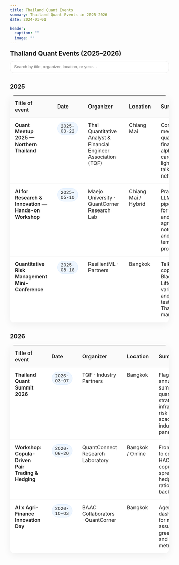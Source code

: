 ```yaml
---
title: Thailand Quant Events
summary: Thailand Quant Events in 2025–2026
date: 2024-01-01

header:
  caption: ""
  image: ""
---
```


<style>
  /* Modern table styling */
  .events-wrap { font-size: 16px; }
  .events-header { display:flex; flex-wrap:wrap; gap:12px; align-items:center; margin: 0 0 1rem 0; }
  .events-header h2 { margin: 0; font-size: 1.25rem; }
  .events-search {
    padding: 10px 12px; border: 1px solid var(--card-border-color, #e6e6e6);
    border-radius: 12px; min-width: 260px; flex: 1 1 260px;
  }
  .events-table {
    width: 100%; border-collapse: separate; border-spacing: 0; overflow:hidden;
    border-radius: 14px; box-shadow: 0 6px 24px rgba(0,0,0,.06);
    background: var(--card-bg, #fff);
  }
  .events-table thead th {
    text-align: left; font-weight: 600; letter-spacing: .2px; padding: 14px 16px;
    background: linear-gradient(0deg, rgba(0,0,0,0.02), rgba(0,0,0,0.02));
    border-bottom: 1px solid var(--card-border-color, #eee);
    position: sticky; top: 0; z-index: 1;
  }
  .events-table tbody td { padding: 14px 16px; vertical-align: top; border-bottom: 1px solid #f1f1f1; }
  .events-table tbody tr:hover { background: rgba(0,0,0,0.025); }
  .events-table .title a { text-decoration: none; font-weight: 600; }
  .events-table .badge {
    display:inline-block; padding: 4px 10px; border-radius: 999px; font-size: .85em;
    background: #eef6ff; border: 1px solid #d9ebff;
  }
  .events-year { margin: 2rem 0 1rem; }
  /* Responsive: stack some columns on narrow screens */
  @media (max-width: 800px) {
    .col-summary { display:none; }
    .events-table thead th.summary { display:none; }
  }
</style>

<div class="events-wrap">

  <div class="events-header">
    <h2>Thailand Quant Events (2025–2026)</h2>
    <input class="events-search" id="eventsSearch" type="search" placeholder="Search by title, organizer, location, or year…" />
  </div>

  <!-- 2025 -->
  <h3 class="events-year">2025</h3>
  <table class="events-table" data-year="2025">
    <thead>
      <tr>
        <th class="title">Title of event</th>
        <th>Date</th>
        <th>Organizer</th>
        <th>Location</th>
        <th class="summary">Summary</th>
        <th>Link</th>
      </tr>
    </thead>
    <tbody>
      <!-- Replace sample rows with your real events -->
      <tr>
        <td class="title"><a href="#" rel="noopener">Quant Meetup 2025 — Northern Thailand</a></td>
        <td><span class="badge">2025-03-22</span></td>
        <td>Thai Quantitative Analyst & Financial Engineer Association (TQF)</td>
        <td>Chiang Mai</td>
        <td class="col-summary">Community meetup on quantitative finance, alphas, and careers; lightning talks & networking.</td>
        <td><a href="#" rel="noopener">Event page</a></td>
      </tr>
      <tr>
        <td class="title"><a href="#" rel="noopener">AI for Research & Innovation — Hands-on Workshop</a></td>
        <td><span class="badge">2025-05-10</span></td>
        <td>Maejo University · QuantCorner Research Lab</td>
        <td>Chiang Mai / Hybrid</td>
        <td class="col-summary">Practical LLM/agent pipelines for finance and agriculture; notebooks and templates provided.</td>
        <td><a href="#" rel="noopener">Register</a></td>
      </tr>
      <tr>
        <td class="title"><a href="#" rel="noopener">Quantitative Risk Management Mini-Conference</a></td>
        <td><span class="badge">2025-08-16</span></td>
        <td>ResilientML · Partners</td>
        <td>Bangkok</td>
        <td class="col-summary">Talks on copulas, Black-Litterman variants, and stress testing for Thai markets.</td>
        <td><a href="#" rel="noopener">Details</a></td>
      </tr>
    </tbody>
  </table>

  <!-- 2026 -->
  <h3 class="events-year">2026</h3>
  <table class="events-table" data-year="2026">
    <thead>
      <tr>
        <th class="title">Title of event</th>
        <th>Date</th>
        <th>Organizer</th>
        <th>Location</th>
        <th class="summary">Summary</th>
        <th>Link</th>
      </tr>
    </thead>
    <tbody>
      <!-- Replace sample rows with your real events -->
      <tr>
        <td class="title"><a href="#" rel="noopener">Thailand Quant Summit 2026</a></td>
        <td><span class="badge">2026-03-07</span></td>
        <td>TQF · Industry Partners</td>
        <td>Bangkok</td>
        <td class="col-summary">Flagship annual summit on quant strategies, infra, and risk with academia–industry panels.</td>
        <td><a href="#" rel="noopener">Event page</a></td>
      </tr>
      <tr>
        <td class="title"><a href="#" rel="noopener">Workshop: Copula-Driven Pair Trading & Hedging</a></td>
        <td><span class="badge">2026-06-20</span></td>
        <td>QuantConnect Research Laboratory</td>
        <td>Bangkok / Online</td>
        <td class="col-summary">From theory to code: HAC/factor copulas for spreads, hedging ratios, and backtests.</td>
        <td><a href="#" rel="noopener">Register</a></td>
      </tr>
      <tr>
        <td class="title"><a href="#" rel="noopener">AI x Agri-Finance Innovation Day</a></td>
        <td><span class="badge">2026-10-03</span></td>
        <td>BAAC Collaborators · QuantCorner</td>
        <td>Bangkok</td>
        <td class="col-summary">Agentic AI dashboards for macro assumptions, green loans, and risk metrics.</td>
        <td><a href="#" rel="noopener">Details</a></td>
      </tr>
    </tbody>
  </table>

</div>

<script>
  // Simple client-side search across both tables
  (function(){
    const input = document.getElementById('eventsSearch');
    const tables = document.querySelectorAll('.events-table tbody');
    function norm(s){ return (s||'').toLowerCase(); }
    input && input.addEventListener('input', function(){
      const q = norm(this.value);
      tables.forEach(tb => {
        Array.from(tb.rows).forEach(tr => {
          const text = norm(tr.innerText);
          tr.style.display = text.includes(q) ? '' : 'none';
        });
      });
    });
  })();
</script>
